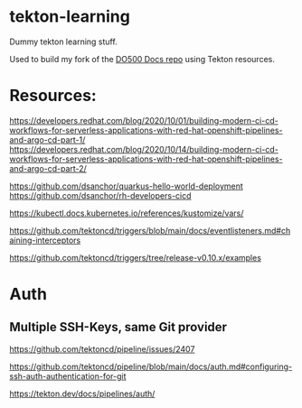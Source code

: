 # tekton-learning
Dummy tekton learning stuff.

Used to build my fork of the [DO500 Docs repo](https://github.com/jtudelag/enablement-docs) using Tekton resources.

# Resources:

https://developers.redhat.com/blog/2020/10/01/building-modern-ci-cd-workflows-for-serverless-applications-with-red-hat-openshift-pipelines-and-argo-cd-part-1/
https://developers.redhat.com/blog/2020/10/14/building-modern-ci-cd-workflows-for-serverless-applications-with-red-hat-openshift-pipelines-and-argo-cd-part-2/

https://github.com/dsanchor/quarkus-hello-world-deployment
https://github.com/dsanchor/rh-developers-cicd

https://kubectl.docs.kubernetes.io/references/kustomize/vars/

https://github.com/tektoncd/triggers/blob/main/docs/eventlisteners.md#chaining-interceptors


https://github.com/tektoncd/triggers/tree/release-v0.10.x/examples

# Auth


## Multiple SSH-Keys, same Git provider
https://github.com/tektoncd/pipeline/issues/2407

https://github.com/tektoncd/pipeline/blob/main/docs/auth.md#configuring-ssh-auth-authentication-for-git

https://tekton.dev/docs/pipelines/auth/
